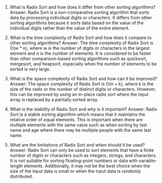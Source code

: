 

1. What is Radix Sort and how does it differ from other sorting algorithms?
Answer: Radix Sort is a non-comparative sorting algorithm that sorts data by processing individual digits or characters. It differs from other sorting algorithms because it sorts data based on the value of the individual digits rather than the value of the entire element.

2. What is the time complexity of Radix Sort and how does it compare to other sorting algorithms?
Answer: The time complexity of Radix Sort is O(w * n), where w is the number of digits or characters in the largest element and n is the number of elements. It is considered to be faster than other comparison-based sorting algorithms such as quicksort, mergesort, and heapsort, especially when the number of elements to be sorted is very large.

3. What is the space complexity of Radix Sort and how can it be improved?
Answer: The space complexity of Radix Sort is O(n + k), where k is the size of the radix or the number of distinct digits or characters. However, this can be improved by using an in-place radix sort where the input array is replaced by a partially sorted array.

4. What is the stability of Radix Sort and why is it important?
Answer: Radix Sort is a stable sorting algorithm which means that it maintains the relative order of equal elements. This is important when there are multiple elements with the same value such as when sorting by last name and age where there may be multiple people with the same last name.

5. What are the limitations of Radix Sort and when should it be used?
Answer: Radix Sort can only be used to sort elements that have a finite number of digits or characters such as integers, strings, and characters. It is not suitable for sorting floating-point numbers or data with variable-length elements. Additionally, it may not be the best choice when the size of the input data is small or when the input data is randomly distributed.